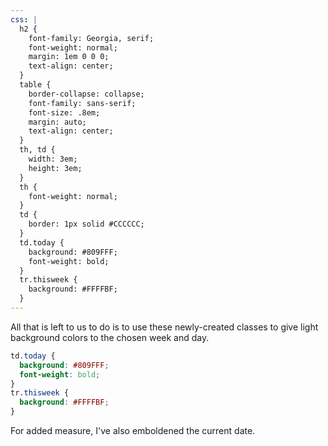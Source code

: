 ```yaml
---
css: |
  h2 {
    font-family: Georgia, serif;
    font-weight: normal;
    margin: 1em 0 0 0;
    text-align: center;
  }
  table {
    border-collapse: collapse;
    font-family: sans-serif;
    font-size: .8em;
    margin: auto;
    text-align: center;
  }
  th, td {
    width: 3em;
    height: 3em;
  }
  th {
    font-weight: normal;
  }
  td {
    border: 1px solid #CCCCCC;
  }
  td.today {
    background: #809FFF;
    font-weight: bold;
  }
  tr.thisweek {
    background: #FFFFBF;
  }
---
```


All that is left to us to do is to use these newly-created classes to give light background colors to the chosen week and day.

```css
td.today {
  background: #809FFF;
  font-weight: bold;
}
tr.thisweek {
  background: #FFFFBF;
}
```

For added measure, I've also emboldened the current date.
